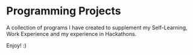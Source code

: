 # Programming Projects
A collection of programs I have created to supplement my Self-Learning, Work Experience and my experience in Hackathons.

Enjoy! :)

